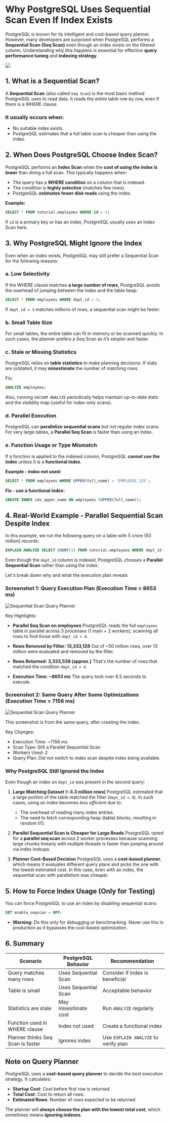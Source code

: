 # Why PostgreSQL Uses Sequential Scan Even If Index Exists

PostgreSQL is known for its intelligent and cost-based query planner. However, many developers are surprised when PostgreSQL performs a **Sequential Scan (Seq Scan)** even though an index exists on the filtered column. Understanding why this happens is essential for effective **query performance tuning** and **indexing strategy**.

[![](https://markdown-videos-api.jorgenkh.no/youtube/A0Z8igAwwdI)](https://youtu.be/A0Z8igAwwdI)

## 1. What is a Sequential Scan?

A **Sequential Scan** (also called `Seq Scan`) is the most basic method PostgreSQL uses to read data. It reads the entire table row by row, even if there is a WHERE clause.

### It usually occurs when:

* No suitable index exists.
* PostgreSQL estimates that a full table scan is cheaper than using the index.

## 2. When Does PostgreSQL Choose Index Scan?

PostgreSQL performs an **Index Scan** when the **cost of using the index is lower** than doing a full scan. This typically happens when:

* The query has a **WHERE condition** on a column that is indexed.
* The condition is **highly selective** (matches few rows).
* PostgreSQL **estimates fewer disk reads** using the index.

**Example:**

```sql
SELECT * FROM tutorial.employees WHERE id = 4;
```

If `id` is a primary key or has an index, PostgreSQL usually uses an Index Scan here.

## 3. Why PostgreSQL Might Ignore the Index

Even when an index exists, PostgreSQL may still prefer a Sequential Scan for the following reasons:

### a. Low Selectivity

If the WHERE clause matches **a large number of rows**, PostgreSQL avoids the overhead of jumping between the index and the table heap.

```sql
SELECT * FROM employees WHERE dept_id = 3;
```

If `dept_id = 3` matches millions of rows, a sequential scan might be faster.

### b. Small Table Size

For small tables, the entire table can fit in memory or be scanned quickly. In such cases, the planner prefers a Seq Scan as it’s simpler and faster.

### c. Stale or Missing Statistics

PostgreSQL relies on **table statistics** to make planning decisions. If stats are outdated, it may **misestimate** the number of matching rows.

Fix:

```sql
ANALYZE employees;
```

Also, running `VACUUM ANALYZE` periodically helps maintain up-to-date stats and the visibility map (useful for index-only scans).

### d. Parallel Execution

PostgreSQL can **parallelize sequential scans** but not regular index scans. For very large tables, a **Parallel Seq Scan** is faster than using an index.

### e. Function Usage or Type Mismatch

If a function is applied to the indexed column, PostgreSQL **cannot use the index** unless it is a **functional index**.

**Example - index not used:**

```sql
SELECT * FROM employees WHERE UPPER(full_name) = 'EMPLOYEE_125';
```

**Fix - use a functional index:**

```sql
CREATE INDEX idx_upper_name ON employees (UPPER(full_name));
```

## 4. Real-World Example - Parallel Sequential Scan Despite Index

In this example, we run the following query on a table with 5 crore (50 million) records:

```sql
EXPLAIN ANALYZE SELECT COUNT(1) FROM tutorial.employees WHERE dept_id = 4;
```

Even though the `dept_id` column is indexed, PostgreSQL chooses a **Parallel Sequential Scan** rather than using the index.

Let's break down why and what the execution plan reveals

### Screenshot 1: Query Execution Plan (Execution Time = 8653 ms)
![Sequential Scan Query Planner](https://github.com/nakulmitra/database-postgresql/blob/master/notes/images/Sequential_Scan_Query_Planner_1.png)

Key Highlights:

* **Parallel Seq Scan on employees**
  PostgreSQL reads the full `employees` table in parallel across 3 processes (1 main + 2 workers), scanning all rows to find those with `dept_id = 4`.

* **Rows Removed by Filter: 13,333,128**
  Out of \~50 million rows, over 13 million were evaluated and removed by the filter.

* **Rows Returned: 3,333,538 (approx.)**
  That's the number of rows that matched the condition `dept_id = 4`.

* **Execution Time: \~8653 ms**
  The query took over 8.5 seconds to execute.

### Screenshot 2: Same Query After Some Optimizations (Execution Time = 7156 ms)
![Sequential Scan Query Planner](https://github.com/nakulmitra/database-postgresql/blob/master/notes/images/Index_Scan_Query_Planner_1.png)

This screenshot is from the same query, after creating the index.

Key Changes:

* Execution Time: ~7156 ms
* Scan Type: Still a Parallel Sequential Scan
* Workers Used: 2
* Query Plan: Did not switch to index scan despite index being available.

### Why PostgreSQL Still Ignored the Index

Even though an index on `dept_id` was present in the second query:

1. **Large Matching Dataset (\~3.3 million rows)**
   PostgreSQL estimated that a large portion of the table matched the filter (`dept_id = 4`). In such cases, using an index becomes *less efficient* due to:

   * The overhead of reading many index entries.
   * The need to fetch corresponding heap (table) blocks, resulting in random I/O.

2. **Parallel Sequential Scan is Cheaper for Large Reads**
   PostgreSQL opted for a **parallel seq scan** across 2 worker processes because scanning large chunks linearly with multiple threads is faster than jumping around via index lookups.

3. **Planner Cost-Based Decision**
   PostgreSQL uses a **cost-based planner**, which means it evaluates different query plans and picks the one with the lowest estimated cost. In this case, even with an index, the sequential scan with parallelism was cheaper.

## 5. How to Force Index Usage (Only for Testing)

You can force PostgreSQL to use an index by disabling sequential scans:

```sql
SET enable_seqscan = OFF;
```

* **Warning:** Do this only for debugging or benchmarking. Never use this in production as it bypasses the cost-based optimization.

## 6. Summary

| Scenario                          | PostgreSQL Behavior  | Recommendation                       |
| --------------------------------- | -------------------- | ------------------------------------ |
| Query matches many rows           | Uses Sequential Scan | Consider if index is beneficial      |
| Table is small                    | Uses Sequential Scan | Acceptable behavior                  |
| Statistics are stale              | May misestimate cost | Run `ANALYZE` regularly              |
| Function used in WHERE clause     | Index not used       | Create a functional index            |
| Planner thinks Seq Scan is faster | Ignores index        | Use `EXPLAIN ANALYZE` to verify plan |

## Note on Query Planner

PostgreSQL uses a **cost-based query planner** to decide the best execution strategy. It calculates:

* **Startup Cost**: Cost before first row is returned.
* **Total Cost**: Cost to return all rows.
* **Estimated Rows**: Number of rows expected to be returned.

The planner will **always choose the plan with the lowest total cost**, which sometimes means **ignoring indexes**.